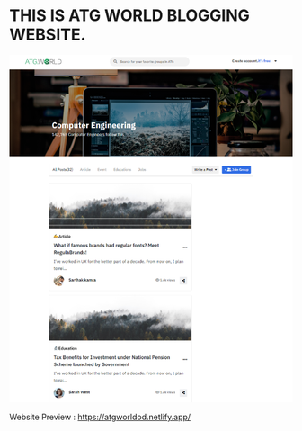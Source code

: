 # THIS IS ATG WORLD BLOGGING WEBSITE.

![DESKTOP LOOK](https://github.com/OmkarDubey07/ATG_WORLD/blob/main/Assets/Images/desktopview.png)

Website Preview : https://atgworldod.netlify.app/